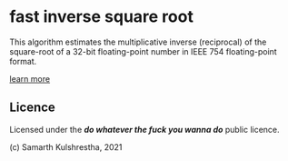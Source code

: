 # fast inverse square root

This algorithm estimates the multiplicative inverse (reciprocal) of the square-root of a 32-bit floating-point number in IEEE 754 floating-point format.

[learn more](https://en.wikipedia.org/wiki/Fast_inverse_square_root)

## Licence

Licensed under the **_do whatever the fuck you wanna do_** public licence.

(c) Samarth Kulshrestha, 2021
